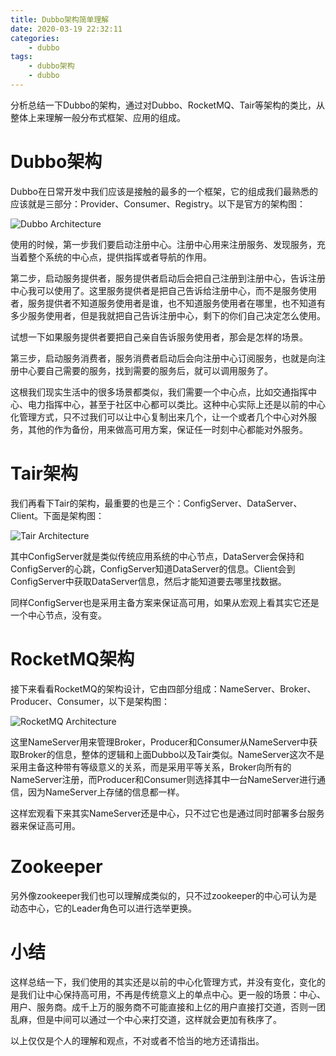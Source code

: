```yaml
---
title: Dubbo架构简单理解
date: 2020-03-19 22:32:11
categories: 
	- dubbo
tags:
	- dubbo架构
	- dubbo
---
```

分析总结一下Dubbo的架构，通过对Dubbo、RocketMQ、Tair等架构的类比，从整体上来理解一般分布式框架、应用的组成。

<!--more-->
# Dubbo架构

Dubbo在日常开发中我们应该是接触的最多的一个框架，它的组成我们最熟悉的应该就是三部分：Provider、Consumer、Registry。以下是官方的架构图：

![Dubbo Architecture](dubbo-architecture.jpg)

使用的时候，第一步我们要启动注册中心。注册中心用来注册服务、发现服务，充当着整个系统的中心点，提供指挥或者导航的作用。

第二步，启动服务提供者，服务提供者启动后会把自己注册到注册中心，告诉注册中心我可以使用了。这里服务提供者是把自己告诉给注册中心，而不是服务使用者，服务提供者不知道服务使用者是谁，也不知道服务使用者在哪里，也不知道有多少服务使用者，但是我就把自己告诉注册中心，剩下的你们自己决定怎么使用。

试想一下如果服务提供者要把自己亲自告诉服务使用者，那会是怎样的场景。

第三步，启动服务消费者，服务消费者启动后会向注册中心订阅服务，也就是向注册中心要自己需要的服务，找到需要的服务后，就可以调用服务了。

这根我们现实生活中的很多场景都类似，我们需要一个中心点，比如交通指挥中心、电力指挥中心，甚至于社区中心都可以类比。这种中心实际上还是以前的中心化管理方式，只不过我们可以让中心复制出来几个，让一个或者几个中心对外服务，其他的作为备份，用来做高可用方案，保证任一时刻中心都能对外服务。

# Tair架构

我们再看下Tair的架构，最重要的也是三个：ConfigServer、DataServer、Client。下面是架构图：

![Tair Architecture](tair-architecture.jpg)

其中ConfigServer就是类似传统应用系统的中心节点，DataServer会保持和ConfigServer的心跳，ConfigServer知道DataServer的信息。Client会到ConfigServer中获取DataServer信息，然后才能知道要去哪里找数据。

同样ConfigServer也是采用主备方案来保证高可用，如果从宏观上看其实它还是一个中心节点，没有变。

# RocketMQ架构

接下来看看RocketMQ的架构设计，它由四部分组成：NameServer、Broker、Producer、Consumer，以下是架构图：

![RocketMQ Architecture](rocketmq-architecture.jpg)

这里NameServer用来管理Broker，Producer和Consumer从NameServer中获取Broker的信息，整体的逻辑和上面Dubbo以及Tair类似。NameServer这次不是采用主备这种带有等级意义的关系，而是采用平等关系，Broker向所有的NameServer注册，而Producer和Consumer则选择其中一台NameServer进行通信，因为NameServer上存储的信息都一样。

这样宏观看下来其实NameServer还是中心，只不过它也是通过同时部署多台服务器来保证高可用。

# Zookeeper

另外像zookeeper我们也可以理解成类似的，只不过zookeeper的中心可认为是动态中心，它的Leader角色可以进行选举更换。

# 小结

这样总结一下，我们使用的其实还是以前的中心化管理方式，并没有变化，变化的是我们让中心保持高可用，不再是传统意义上的单点中心。更一般的场景：中心、用户、服务商。成千上万的服务商不可能直接和上亿的用户直接打交道，否则一团乱麻，但是中间可以通过一个中心来打交道，这样就会更加有秩序了。

以上仅仅是个人的理解和观点，不对或者不恰当的地方还请指出。